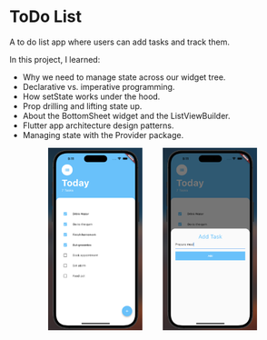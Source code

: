 # ToDo List


A to do list app where users can add tasks and track them.

In this project, I learned:
- Why we need to manage state across our widget tree.
- Declarative vs. imperative programming.
- How setState works under the hood.
- Prop drilling and lifting state up.
- About the BottomSheet widget and the ListViewBuilder.
- Flutter app architecture design patterns.
- Managing state with the Provider package.


<p align="center">
  <img alt="Light" src="demo.png" width="33%">
&nbsp; &nbsp; &nbsp; &nbsp;
  <img alt="Dark" src="demo2.png" width="33%">
</p>

